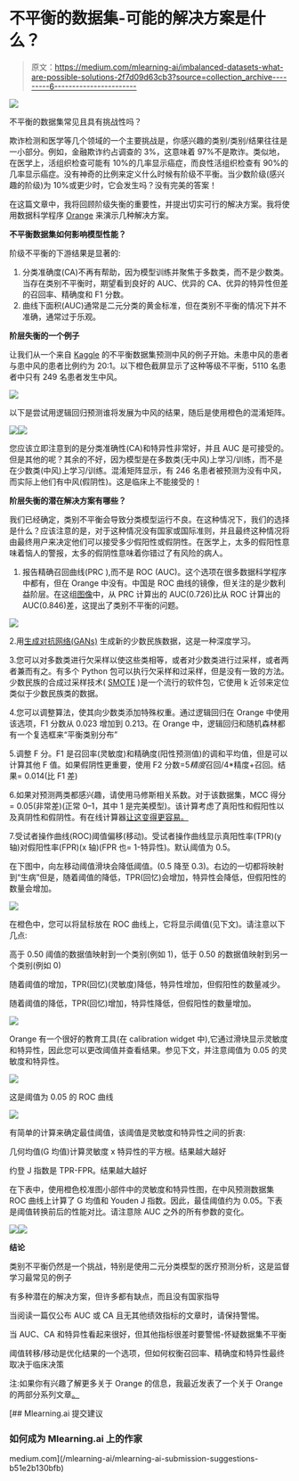 # 不平衡的数据集-可能的解决方案是什么？

> 原文：<https://medium.com/mlearning-ai/imbalanced-datasets-what-are-possible-solutions-2f7d09d63cb3?source=collection_archive---------6----------------------->

![](img/c5118e79c73482aa7a4f5b02a5c5adaf.png)

不平衡的数据集常见且具有挑战性吗？

欺诈检测和医学等几个领域的一个主要挑战是，你感兴趣的类别/类别/结果往往是一小部分。例如，金融欺诈约占调查的 3%，这意味着 97%不是欺诈。类似地，在医学上，活组织检查可能有 10%的几率显示癌症，而良性活组织检查有 90%的几率显示癌症。没有神奇的比例来定义什么时候有阶级不平衡。当少数阶级(感兴趣的阶级)为 10%或更少时，它会发生吗？没有完美的答案！

在这篇文章中，我将回顾阶级失衡的重要性，并提出切实可行的解决方案。我将使用数据科学程序 [Orange](https://orangedatamining.com/) 来演示几种解决方案。

**不平衡数据集如何影响模型性能？**

阶级不平衡的下游结果是显著的:

1.  分类准确度(CA)不再有帮助，因为模型训练并聚焦于多数类，而不是少数类。当存在类别不平衡时，期望看到良好的 AUC、优异的 CA、优异的特异性但差的召回率、精确度和 F1 分数。
2.  曲线下面积(AUC)通常是二元分类的黄金标准，但在类别不平衡的情况下并不准确，通常过于乐观。

**阶层失衡的一个例子**

让我们从一个来自 [Kaggle](https://www.kaggle.com/datasets/fedesoriano/stroke-prediction-dataset) 的不平衡数据集预测中风的例子开始。未患中风的患者与患中风的患者比例约为 20:1。以下橙色截屏显示了这种等级不平衡，5110 名患者中只有 249 名患者发生中风。

![](img/1157b8b1997956391da34c4f00863bd3.png)

以下是尝试用逻辑回归预测谁将发展为中风的结果，随后是使用橙色的混淆矩阵。

![](img/91b64769c7f811d5814ef985ec0f4d2f.png)![](img/f36e0770d17c4baed8504f31c5c642fe.png)

您应该立即注意到的是分类准确性(CA)和特异性非常好，并且 AUC 是可接受的。但是其他的呢？其余的不好，因为模型是在多数类(无中风)上学习/训练，而不是在少数类(中风)上学习/训练。混淆矩阵显示，有 246 名患者被预测为没有中风，而实际上他们有中风(假阴性)。这是临床上不能接受的！

**阶层失衡的潜在解决方案有哪些？**

我们已经确定，类别不平衡会导致分类模型运行不良。在这种情况下，我们的选择是什么？应该注意的是，对于这种情况没有国家或国际准则，并且最终这种情况将由最终用户来决定他们可以接受多少假阳性或假阴性。在医学上，太多的假阳性意味着恼人的警报，太多的假阴性意味着你错过了有风险的病人。

1.  报告精确召回曲线(PRC ),而不是 ROC (AUC)。这个选项在很多数据科学程序中都有，但在 Orange 中没有。中国是 ROC 曲线的镜像，但关注的是少数利益阶层。在这组[图像](https://www.r-bloggers.com/2020/01/area-under-the-precision-recall-curve/)中，从 PRC 计算出的 AUC(0.726)比从 ROC 计算出的 AUC(0.846)差，这提出了类别不平衡的问题。

![](img/9bf203daac91219878799dd03f92b763.png)

2.用[生成对抗网络(GANs)](https://www.toptal.com/machine-learning/generative-adversarial-networks#:~:text=A%20GAN%20is%20a%20type,that%20we%20need%20more%20data.) 生成新的少数民族数据，这是一种深度学习。

3.您可以对多数类进行欠采样以使这些类相等，或者对少数类进行过采样，或者两者兼而有之。有多个 Python 包可以执行欠采样和过采样，但是没有一致的方法。少数民族的合成过采样技术( [SMOTE](https://machinelearningmastery.com/smote-oversampling-for-imbalanced-classification/) )是一个流行的软件包，它使用 k 近邻来定位类似于少数民族类的数据。

4.您可以调整算法，使其向少数类添加特殊权重。通过逻辑回归在 Orange 中使用该选项，F1 分数从 0.023 增加到 0.213。在 Orange 中，逻辑回归和随机森林都有一个复选框来“平衡类别分布”

5.调整 F 分。F1 是召回率(灵敏度)和精确度(阳性预测值)的调和平均值，但是可以计算其他 F 值。如果假阴性更重要，使用 F2 分数=5*精度*召回/4*精度+召回。结果= 0.014(比 F1 差)

6.如果对预测两类都感兴趣，请使用马修斯相关系数。对于该数据集，MCC 得分= 0.05(非常差)(正常 0–1，其中 1 是完美模型)。该计算考虑了真阳性和假阳性以及真阴性和假阴性。有在线计算器[让这变得更容易。](https://www.toptal.com/machine-learning/generative-adversarial-networks#:~:text=A%20GAN%20is%20a%20type,that%20we%20need%20more%20data.)

7.受试者操作曲线(ROC)阈值偏移(移动)。受试者操作曲线显示真阳性率(TPR)(y 轴)对假阳性率(FPR)(x 轴)(FPR 也= 1-特异性)。默认阈值为 0.5。

在下图中，向左移动阈值滑块会降低阈值。(0.5 降至 0.3)。右边的一切都将映射到“生病”但是，随着阈值的降低，TPR(回忆)会增加，特异性会降低，但假阳性的数量会增加。

![](img/c28b3bdaf66cbe904102d05878b13bc4.png)

在橙色中，您可以将鼠标放在 ROC 曲线上，它将显示阈值(见下文)。请注意以下几点:

高于 0.50 阈值的数据值映射到一个类别(例如 1)，低于 0.50 的数据值映射到另一个类别(例如 0)

随着阈值的增加，TPR(回忆)(灵敏度)降低，特异性增加，但假阳性的数量减少。

随着阈值的降低，TPR(回忆)增加，特异性降低，但假阳性的数量增加。

![](img/290bbe5bf270fdf7d05e6dcab2d3e5c6.png)

Orange 有一个很好的教育工具(在 calibration widget 中),它通过滑块显示灵敏度和特异性，因此您可以更改阈值并查看结果。参见下文，并注意阈值为 0.05 的灵敏度和特异性。

![](img/297e09894aefe20abd3d96ff33692451.png)

这是阈值为 0.05 的 ROC 曲线

![](img/ca8894a81fa1f8cc429554597d0d18bd.png)

有简单的计算来确定最佳阈值，该阈值是灵敏度和特异性之间的折衷:

几何均值(G 均值)计算灵敏度 x 特异性的平方根。结果越大越好

约登 J 指数是 TPR-FPR。结果越大越好

在下表中，使用橙色校准图小部件中的灵敏度和特异性图，在中风预测数据集 ROC 曲线上计算了 G 均值和 Youden J 指数。因此，最佳阈值约为 0.05。下表是阈值转换前后的性能对比。请注意除 AUC 之外的所有参数的变化。

![](img/49291f07af739e8f76663fee0ba377e4.png)![](img/8258728936cdb3c90f9bbc5adca3fe36.png)

**结论**

类别不平衡仍然是一个挑战，特别是使用二元分类模型的医疗预测分析，这是监督学习最常见的例子

有多种潜在的解决方案，但许多都有缺点，而且没有国家指导

当阅读一篇仅公布 AUC 或 CA 且无其他绩效指标的文章时，请保持警惕。

当 AUC、CA 和特异性看起来很好，但其他指标很差时要警惕-怀疑数据集不平衡

阈值转移/移动是优化结果的一个选项，但如何权衡召回率、精确度和特异性最终取决于临床决策

注:如果你有兴趣了解更多关于 Orange 的信息，我最近发表了一个关于 Orange 的两部分系列文章[。](/mlearning-ai/maximizing-orange-for-data-science-education-part-1-1be42362634a)

[](/mlearning-ai/mlearning-ai-submission-suggestions-b51e2b130bfb) [## Mlearning.ai 提交建议

### 如何成为 Mlearning.ai 上的作家

medium.com](/mlearning-ai/mlearning-ai-submission-suggestions-b51e2b130bfb)
